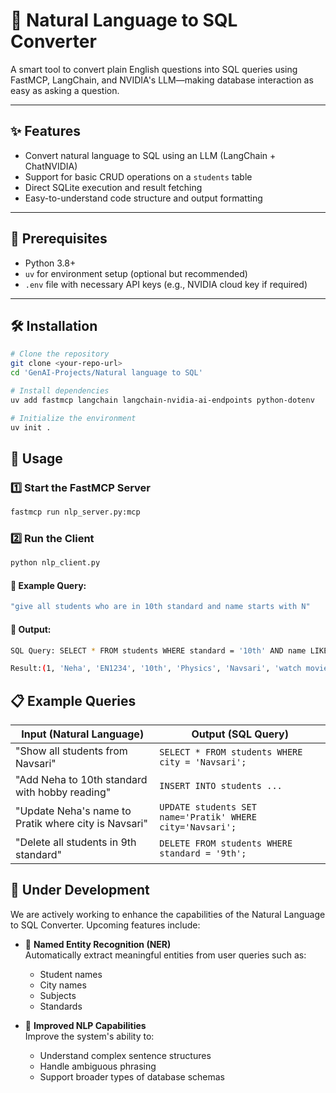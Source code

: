 # 🧠 Natural Language to SQL Converter

A smart tool to convert plain English questions into SQL queries using FastMCP, LangChain, and NVIDIA's LLM—making database interaction as easy as asking a question.

---

## ✨ Features

- Convert natural language to SQL using an LLM (LangChain + ChatNVIDIA)
- Support for basic CRUD operations on a `students` table
- Direct SQLite execution and result fetching
- Easy-to-understand code structure and output formatting

---

## 🧰 Prerequisites

- Python 3.8+
- `uv` for environment setup (optional but recommended)
- `.env` file with necessary API keys (e.g., NVIDIA cloud key if required)

---

## 🛠 Installation

```bash
# Clone the repository
git clone <your-repo-url>
cd 'GenAI-Projects/Natural language to SQL'

# Install dependencies
uv add fastmcp langchain langchain-nvidia-ai-endpoints python-dotenv

# Initialize the environment
uv init .
```

## 🚀 Usage

### 1️⃣ Start the FastMCP Server

```bash
fastmcp run nlp_server.py:mcp
```
### 2️⃣ Run the Client
```bash
python nlp_client.py
```

#### 💬 Example Query:
```bash
"give all students who are in 10th standard and name starts with N"
```
#### 🧾 Output:

```bash
SQL Query: SELECT * FROM students WHERE standard = '10th' AND name LIKE 'N%';

Result:(1, 'Neha', 'EN1234', '10th', 'Physics', 'Navsari', 'watch movies')

```
## 📋 Example Queries

| Input (Natural Language)                             | Output (SQL Query)                                        |
| ---------------------------------------------------- | --------------------------------------------------------- |
| "Show all students from Navsari"                     | `SELECT * FROM students WHERE city = 'Navsari';`          |
| "Add Neha to 10th standard with hobby reading"       | `INSERT INTO students ...`                                |
| "Update Neha's name to Pratik where city is Navsari" | `UPDATE students SET name='Pratik' WHERE city='Navsari';` |
| "Delete all students in 9th standard"                | `DELETE FROM students WHERE standard = '9th';`            |


## 🔧 Under Development

We are actively working to enhance the capabilities of the Natural Language to SQL Converter. Upcoming features include:

- 🧠 **Named Entity Recognition (NER)**  
  Automatically extract meaningful entities from user queries such as:
  - Student names
  - City names
  - Subjects
  - Standards

- 🤖 **Improved NLP Capabilities**  
  Improve the system's ability to:
  - Understand complex sentence structures
  - Handle ambiguous phrasing
  - Support broader types of database schemas
